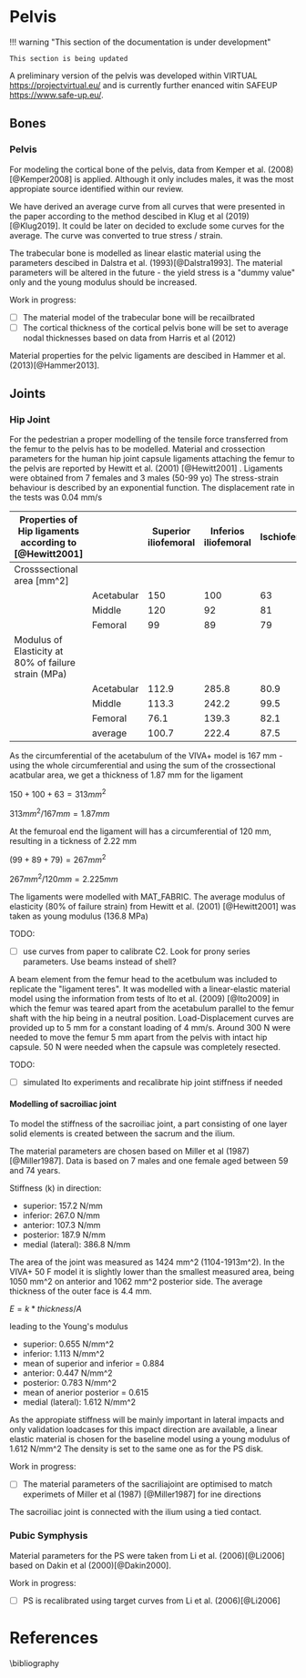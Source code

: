 # Pelvis

!!! warning "This section of the documentation is under development"
    
    This section is being updated

A preliminary version of the pelvis was developed within VIRTUAL https://projectvirtual.eu/ and is currently further enanced witin SAFEUP https://www.safe-up.eu/. 

## Bones

### Pelvis

For modeling the cortical bone of the pelvis, data from Kemper et al. (2008) [@Kemper2008] is applied. Although it only includes males, it was the most appropiate source identified within our review. 

We have derived an average curve from all curves that were presented in the paper according to the method descibed in Klug et al (2019) [@Klug2019]. It could be later on decided to exclude some curves for the average. The curve was converted to true stress / strain.

The trabecular bone is modelled as linear elastic material using the parameters descibed in Dalstra et al. (1993)[@Dalstra1993]. The material parameters will be altered in the future - the yield stress is a "dummy value" only and the young modulus should be increased. 

Work in progress:

- [ ] The material model of the trabecular bone will be recailbrated
- [ ] The cortical thickness of the cortical pelvis bone will be set to average nodal thicknesses based on data from Harris et al (2012) 

<!-- Notes: From Fleps et al. (2018): "Acetabular cartilage was modelled based on the study of Burgin et al. [28] using a hyperelastic material model without viscoelastic effect (LS Dyna, MAT_077, v = 0.495, rho = 0.795 g/cm3, C10 = 0.352 MPa, C01 = 0.306 MPa, C11 = 0.052 MPa). Hyperelastic material parameters for fibrous cartilage at the pubic symphysis were based on the study from Li et al. [29] (LS Dyna, MAT_027, v = 0.495, rho = 0.795 g/cm3, C10 = 0.1 MPa, C01 = 0.45 MPa). The same parameters were also used for the cartilage in the sacroiliac joint for lack of better published information."
Pelvic ligaments were modelled with tension only cable elements with material properties according to Hammer et al. [31] (LS Dyna, MAT_071, E = 395 MPa). Cross sections that were based on subject specific insertion site length and an average ligament thickness of 1mm. -->
Material properties for the pelvic ligaments are descibed in Hammer et al. (2013)[@Hammer2013].



## Joints

### Hip Joint

For the pedestrian a proper modelling of the tensile force transferred from the femur to the pelvis has to be modelled.
Material and crossection parameters for the human hip joint capsule ligaments attaching the femur to the pelvis are reported by Hewitt et al. (2001) [@Hewitt2001] . Ligaments were obtained from 7 females and 3 males (50-99 yo)
The stress-strain behaviour is described by an exponential function. The displacement rate in the tests was 0.04 mm/s


|Properties of Hip ligaments according to [@Hewitt2001]|             | Superior iliofemoral | Inferios iliofemoral | Ischiofemoral |
|------------------------------------------------------|-------------|----------------------|----------------------|---------------|
| Crosssectional area [mm^2]                           |             |                      |                      |               |
|                                                      | Acetabular  | 150                  | 100                  | 63            |
|                                                      | Middle      | 120                  | 92                   | 81            |
|                                                      | Femoral     | 99                   | 89                   | 79            |
| Modulus of Elasticity at 80% of failure strain (MPa) |             |                      |                      |               |
|                                                      | Acetabular  | 112.9                | 285.8                | 80.9          |
|                                                      | Middle      | 113.3                | 242.2                | 99.5          |
|                                                      | Femoral     | 76.1                 | 139.3                | 82.1          |
|                                                      | average     | 100.7                | 222.4                | 87.5          |

As the circumferential of the acetabulum of the VIVA+ model is 167 mm - using the whole circumferential and using the sum of the crossectional acatbular area, we get a thickness of 1.87 mm for the ligament

 $150+100+63=313 mm^2$


 $313 mm^2 / 167 mm= 1.87 mm$

At the femuroal end the ligament will has a circumferential of 120 mm, resulting in a tickness of 2.22 mm

$(99+89+79)=267 mm^2$


$267 mm^2/ 120mm = 2.225 mm$

The ligaments were modelled with MAT_FABRIC. The average modulus of elasticity (80% of failure strain) from Hewitt et al. (2001) [@Hewitt2001] was taken as young modulus (136.8 MPa)

TODO:

- [ ] use curves from paper to calibrate C2. Look for prony series parameters. Use beams instead of shell?



<!-- Notes: [@Fleps2018] have modelled the hip joint capsule ligaments with separated matrix and fiber material. The matrix was modelled as shell with
linear elastic material and E=0.002 MPA. The fibers were modelled as cable elements (MAT_071) with material properties according to Hewitt et al. (E=200 MPa with a toe region of 8% strain) -->

A beam element from the femur head to the acetbulum was included to replicate the "ligament teres". It was modelled with a linear-elastic material model using the information from tests of Ito et al. (2009) [@Ito2009] in which the femur was teared apart from the acetabulum parallel to the femur shaft with the hip being in a neutral position. Load-Displacement curves are provided up to 5 mm for a constant loading of 4 mm/s.
Around 300 N were needed to move the femur 5 mm apart from the pelvis with intact hip capsule. 50 N were needed when the capsule was completely resected. 

TODO:

- [ ] simulated Ito experiments and recalibrate hip joint stiffness if needed


#### Modelling of sacroiliac joint

To model the stiffness of the sacroiliac joint, a part consisting of one layer solid elements is created between the sacrum and the ilium.

The material parameters are chosen based on Miller et al (1987) [@Miller1987].
Data is based on 7 males and one female aged between 59 and 74 years. 

Stiffness (k) in direction: 
* superior: 157.2 N/mm 
* inferior: 267.0 N/mm
* anterior: 107.3 N/mm
* posterior: 187.9 N/mm
* medial (lateral): 386.8 N/mm

The area of the joint was measured as 1424 mm^2 (1104-1913m^2). In the VIVA+ 50 F model it is slightly lower than the smallest measured area, being 1050 mm^2 on anterior and 1062 mm^2 posterior side. 
The average thickness of the outer face is 4.4 mm. 

$E = k * thickness/A$

leading to the Young's modulus

* superior: 0.655 N/mm^2 
* inferior: 1.113 N/mm^2
* mean of superior and inferior = 0.884
* anterior: 0.447 N/mm^2
* posterior: 0.783 N/mm^2
* mean of anerior posterior = 0.615
* medial (lateral): 1.612 N/mm^2

As the appropiate stiffness will be mainly important in lateral impacts and only validation loadcases for this impact direction are available, a linear elastic material is chosen for the baseline model using a young modulus of 1.612 N/mm^2
The density is set to the same one as for the PS disk. 

Work in progress: 

- [ ] The material parameters of the sacriliajoint are optimised to match experimets of Miller et al (1987) [@Miller1987] for ine directions


The sacroiliac joint is connected with the ilium using a tied contact.

### Pubic Symphysis
Material parameters for the PS were taken from Li et al. (2006)[@Li2006] based on Dakin et al (2000)[@Dakin2000].

Work in progress: 

- [ ] PS is recalibrated using target curves from Li et al. (2006)[@Li2006] 



# References
\bibliography
